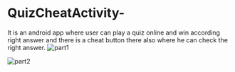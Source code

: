 # QuizCheatActivity-
It is an android app where user can play a quiz online and win according right answer and there is a cheat button there also where he can check the right answer.
![part1](https://user-images.githubusercontent.com/35033507/73555779-365c1980-441c-11ea-9af9-d3f70d1d67ea.png)

![part2](https://user-images.githubusercontent.com/35033507/73556042-a7033600-441c-11ea-95eb-faedf9919bc1.png)
